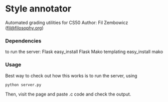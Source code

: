 # Style annotator
Automated grading utilities for CS50
Author: Fil Zembowicz     (fil@filosophy.org)

### Dependencies
to run the server:
Flask
    easy_install Flask
Mako templating
    easy_install mako

### Usage
Best way to check out how this works is to run the server, using

    python server.py

Then, visit the page and paste .c code and check the output.
